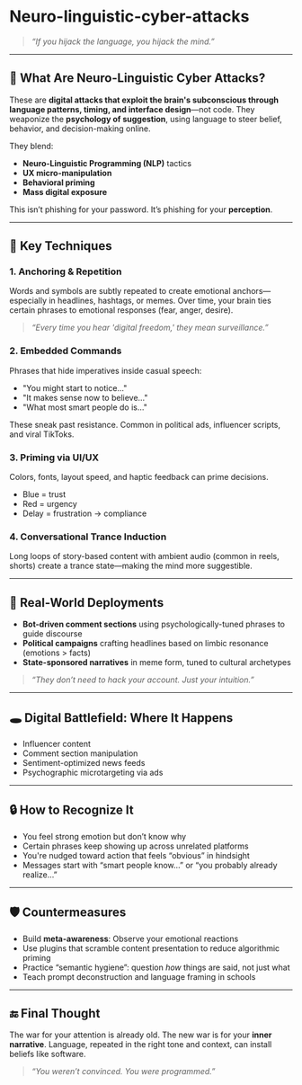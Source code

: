 # Neuro-linguistic-cyber-attacks

> *“If you hijack the language, you hijack the mind.”*

---

## 🧠 What Are Neuro-Linguistic Cyber Attacks?

These are **digital attacks that exploit the brain's subconscious through language patterns, timing, and interface design**—not code. They weaponize the **psychology of suggestion**, using language to steer belief, behavior, and decision-making online.

They blend:

* **Neuro-Linguistic Programming (NLP)** tactics
* **UX micro-manipulation**
* **Behavioral priming**
* **Mass digital exposure**

This isn’t phishing for your password. It’s phishing for your **perception**.

---

## 🧬 Key Techniques

### 1. **Anchoring & Repetition**

Words and symbols are subtly repeated to create emotional anchors—especially in headlines, hashtags, or memes. Over time, your brain ties certain phrases to emotional responses (fear, anger, desire).

> *“Every time you hear 'digital freedom,' they mean surveillance.”*

### 2. **Embedded Commands**

Phrases that hide imperatives inside casual speech:

* "You might start to notice…"
* "It makes sense now to believe…"
* "What most smart people do is…"

These sneak past resistance. Common in political ads, influencer scripts, and viral TikToks.

### 3. **Priming via UI/UX**

Colors, fonts, layout speed, and haptic feedback can prime decisions.

* Blue = trust
* Red = urgency
* Delay = frustration → compliance

### 4. **Conversational Trance Induction**

Long loops of story-based content with ambient audio (common in reels, shorts) create a trance state—making the mind more suggestible.

---

## 🎯 Real-World Deployments

* **Bot-driven comment sections** using psychologically-tuned phrases to guide discourse
* **Political campaigns** crafting headlines based on limbic resonance (emotions > facts)
* **State-sponsored narratives** in meme form, tuned to cultural archetypes

> *“They don’t need to hack your account. Just your intuition.”*

---

## 🕳️ Digital Battlefield: Where It Happens

* Influencer content
* Comment section manipulation
* Sentiment-optimized news feeds
* Psychographic microtargeting via ads

---

## 🔒 How to Recognize It

* You feel strong emotion but don’t know why
* Certain phrases keep showing up across unrelated platforms
* You're nudged toward action that feels “obvious” in hindsight
* Messages start with “smart people know…” or “you probably already realize…”

---

## 🛡️ Countermeasures

* Build **meta-awareness**: Observe your emotional reactions
* Use plugins that scramble content presentation to reduce algorithmic priming
* Practice “semantic hygiene”: question *how* things are said, not just what
* Teach prompt deconstruction and language framing in schools

---

## 🔚 Final Thought

The war for your attention is already old. The new war is for your **inner narrative**. Language, repeated in the right tone and context, can install beliefs like software.

> *“You weren’t convinced. You were programmed.”*
